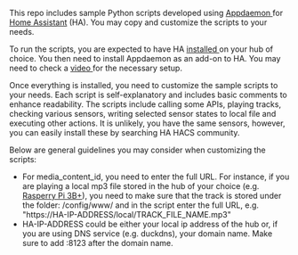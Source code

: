 This repo includes sample Python scripts developed using [Appdaemon ](https://appdaemon.readthedocs.io/en/latest/)for [Home Assistant](https://www.home-assistant.io/) (HA). You may copy and customize the scripts to your needs.

To run the scripts, you are expected to have HA [installed ](https://www.home-assistant.io/installation/)on your hub of choice. You then need to install Appdaemon as an add-on to HA. You may need to check a [video ](https://www.youtube.com/watch?v=GVIS7GtqLpo&t=326s)for the necessary setup.

Once everything is installed, you need to customize the sample scripts to your needs. Each script is self-explanatory and includes basic comments to enhance readability.  The scripts include calling some APIs, playing tracks, checking various sensors, writing selected sensor states to local file and executing other actions. It is unlikely, you have the same sensors, however, you can easily install these by searching HA HACS community.

Below are general guidelines you may consider when customizing the scripts:

* For media_content_id, you need to enter the full URL. For instance, if you are playing a local mp3 file stored in the hub of your choice (e.g. [Rasperry Pi 3B+](https://www.raspberrypi.com/products/raspberry-pi-4-model-b/)), you need to make sure that the track is stored under the folder: /config/www/ and in the script enter the full URL, e.g. "https://HA-IP-ADDRESS/local/TRACK_FILE_NAME.mp3"
* HA-IP-ADDRESS could be either your local ip address of the hub or, if you are using DNS service (e.g. duckdns), your domain name. Make sure to add :8123 after the domain name.
